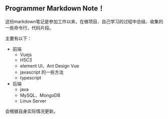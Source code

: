## Programmer Markdown Note！

这份markdown笔记是参加工作以来，在做项目、自己学习的过程中总结、收集的一些命令行，代码片段。

主要有以下：

- 前端
  - Vuejs
  - H5C3
  - element UI、Ant Design Vue
  - javascript 的一些方法
  - typescript
- 后端
  - java
  - MySQL、MongoDB
  - Linux Server

会根据自身实际情况更新。